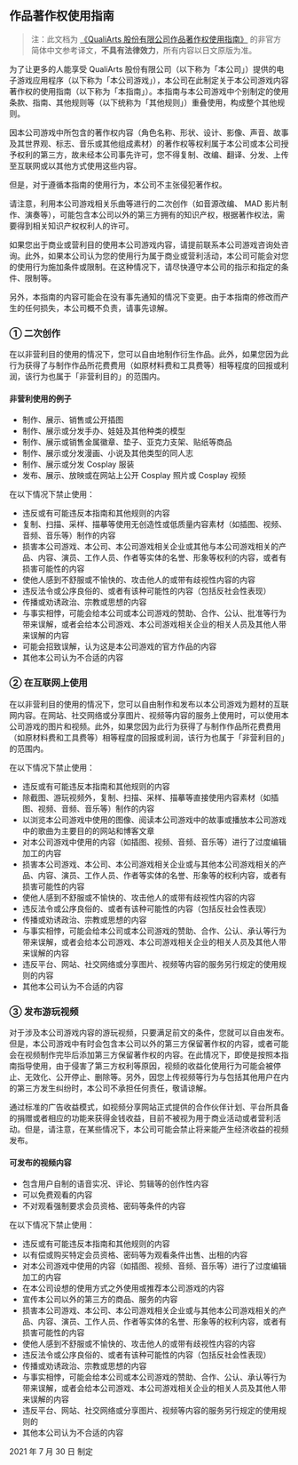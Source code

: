 ## 作品著作权使用指南

> 注：此文档为 [《QualiArts 股份有限公司作品著作权使用指南》](https://qualiarts.jp/guideline/) 的非官方简体中文参考译文，**不具有法律效力**，所有内容以日文原版为准。

为了让更多的人能享受 QualiArts 股份有限公司（以下称为「本公司」）提供的电子游戏应用程序（以下称为「本公司游戏」），本公司在此制定关于本公司游戏内容著作权的使用指南（以下称为「本指南」）。本指南与本公司游戏中个别制定的使用条款、指南、其他规则等（以下统称为「其他规则」）重叠使用，构成整个其他规则。

因本公司游戏中所包含的著作权内容（角色名称、形状、设计、影像、声音、故事及其世界观、标志、音乐或其他组成素材）的著作权等权利属于本公司或本公司授予权利的第三方，故未经本公司事先许可，您不得复制、改编、翻译、分发、上传至互联网或以其他方式使用这些内容。

但是，对于遵循本指南的使用行为，本公司不主张侵犯著作权。

请注意，利用本公司游戏相关乐曲等进行的二次创作（如音源改编、 MAD 影片制作、演奏等），可能包含本公司以外的第三方拥有的知识产权，根据著作权法，需要得到相关知识产权权利人的许可。

如果您出于商业或营利目的使用本公司游戏内容，请提前联系本公司游戏咨询处咨询。此外，如果本公司认为您的使用行为属于商业或营利活动，本公司可能会对您的使用行为施加条件或限制。在这种情况下，请尽快遵守本公司的指示和指定的条件、限制等。

另外，本指南的内容可能会在没有事先通知的情况下变更。由于本指南的修改而产生的任何损失，本公司概不负责，请事先谅解。

### ① 二次创作

在以非营利目的使用的情况下，您可以自由地制作衍生作品。此外，如果您因为此行为获得了与制作作品所花费费用（如原材料费和工具费等）相等程度的回报或利润，该行为也属于「非营利目的」的范围内。

#### 非营利使用的例子

- 制作、展示、销售或公开插图
- 制作、展示或分发手办、娃娃及其他种类的模型
- 制作、展示或销售金属徽章、垫子、亚克力支架、贴纸等商品
- 制作、展示或分发漫画、小说及其他类型的同人志
- 制作、展示或分发 Cosplay 服装
- 发布、展示、放映或在网站上公开 Cosplay 照片或 Cosplay 视频

在以下情况下禁止使用：

- 违反或有可能违反本指南和其他规则的内容
- 复制、扫描、采样、描摹等使用无创造性或低质量内容素材（如插图、视频、音频、音乐等）制作的内容
- 损害本公司游戏、本公司、本公司游戏相关企业或其他与本公司游戏相关的产品、内容、演员、工作人员、作者等实体的名誉、形象等权利的内容，或者有损害可能性的内容
- 使他人感到不舒服或不愉快的、攻击他人的或带有歧视性内容的内容
- 违反法令或公序良俗的、或者有该种可能性的内容（包括反社会性表现）
- 传播或劝诱政治、宗教或思想的内容
- 与事实相悖，可能会给本公司或本公司游戏的赞助、合作、公认、批准等行为带来误解，或者会给本公司游戏、本公司游戏相关企业的相关人员及其他人带来误解的内容
- 可能会招致误解，认为这是本公司游戏的官方作品的内容
- 其他本公司认为不合适的内容

### ② 在互联网上使用

在以非营利目的使用的情况下，您可以自由制作和发布以本公司游戏为题材的互联网内容。在网站、社交网络或分享图片、视频等内容的服务上使用时，可以使用本公司游戏的图片和视频。此外，如果您因为此行为获得了与制作作品所花费费用（如原材料费和工具费等）相等程度的回报或利润，该行为也属于「非营利目的」的范围内。

在以下情况下禁止使用：

- 违反或有可能违反本指南和其他规则的内容
- 除截图、游玩视频外，复制、扫描、采样、描摹等直接使用内容素材（如插图、视频、音频、音乐等）制作的内容
- 以浏览本公司游戏中使用的图像、阅读本公司游戏中的故事或播放本公司游戏中的歌曲为主要目的的网站和博客文章
- 对本公司游戏中使用的内容（如插图、视频、音频、音乐等）进行了过度编辑加工的内容
- 损害本公司游戏、本公司、本公司游戏相关企业或与其他本公司游戏相关的产品、内容、演员、工作人员、作者等实体的名誉、形象等的权利内容，或者有损害可能性的内容
- 使他人感到不舒服或不愉快的、攻击他人的或带有歧视性内容的内容
- 违反法令或公序良俗的、或者有该种可能性的内容（包括反社会性表现）
- 传播或劝诱政治、宗教或思想的内容
- 与事实相悖，可能会给本公司或本公司游戏的赞助、合作、公认、承认等行为带来误解，或者会给本公司游戏、本公司游戏相关企业的相关人员及其他人带来误解的内容
- 违反平台、网站、社交网络或分享图片、视频等内容的服务另行规定的使用规则的内容
- 其他本公司认为不合适的内容

### ③ 发布游玩视频

对于涉及本公司游戏内容的游玩视频，只要满足前文的条件，您就可以自由发布。但是，本公司游戏中有时会包含本公司以外的第三方保留著作权的内容，或者可能会在视频制作完毕后添加第三方保留著作权的内容。在此情况下，即使是按照本指南指导使用，由于侵害了第三方权利等原因，视频的收益化使用行为可能会被停止、无效化、公开停止、删除等。另外，因您上传视频等行为与包括其他用户在内的第三方发生纠纷时，本公司不承担任何责任，敬请谅解。

通过标准的广告收益模式，如视频分享网站正式提供的合作伙伴计划、平台所具备的捐赠或者相应的功能来获得金钱收益，目前不被视为用于商业活动或者营利活动。但是，请注意，在某些情况下，本公司可能会禁止将来能产生经济收益的视频发布。

#### 可发布的视频内容

- 包含用户自制的语音实况、评论、剪辑等的创作性内容
- 可以免费观看的内容
- 不对观看强制要求会员资格、密码等条件的内容

在以下情况下禁止使用：

- 违反或有可能违反本指南和其他规则的内容
- 以有偿或购买特定会员资格、密码等为观看条件出售、出租的内容
- 对本公司游戏中使用的内容（如插图、视频、音频、音乐等）进行了过度编辑加工的内容
- 在本公司设想的使用方式之外使用或推荐本公司游戏的内容
- 宣传本公司以外的第三方的商品、服务的内容
- 损害本公司游戏、本公司、本公司游戏相关企业或与其他本公司游戏相关的产品、内容、演员、工作人员、作者等实体的名誉、形象等的权利内容，或者有损害可能性的内容
- 使他人感到不舒服或不愉快的、攻击他人的或带有歧视性内容的内容
- 违反法令或公序良俗的、或者有该种可能性的内容（包括反社会性表现）
- 传播或劝诱政治、宗教或思想的内容
- 与事实相悖，可能会给本公司或本公司游戏的赞助、合作、公认、承认等行为带来误解，或者会给本公司游戏、本公司游戏相关企业的相关人员及其他人带来误解的内容
- 违反平台、网站、社交网络或分享图片、视频等内容的服务另行规定的使用规则的
- 其他本公司认为不合适的内容

2021 年 7 月 30 日 制定
